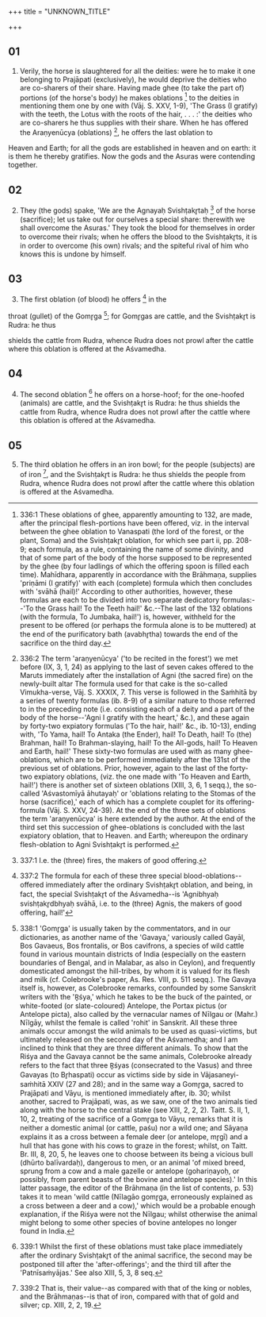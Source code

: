 +++
title = "UNKNOWN_TITLE"

+++


## 01
1. Verily, the horse is slaughtered for all the deities: were he to make it one belonging to Prajāpati (exclusively), he would deprive the deities who are co-sharers of their share. Having made ghee (to take the part of) portions (of the horse's body) he makes oblations [^fn_855] to the deities in mentioning them one by one with (Vāj. S. XXV, 1-9), 'The Grass (I gratify) with the teeth, the Lotus with the roots of the hair, . . . :' the deities who are co-sharers he thus supplies with their share. When he has offered the Araṇyenūcya (oblations) [^fn_856], he offers the last oblation to

[^fn_855]: 336:1 These oblations of ghee, apparently amounting to 132, are made, after the principal flesh-portions have been offered, viz. in the interval between the ghee oblation to Vanaspati (the lord of the forest, or the plant, Soma) and the Svishṭakr̥t oblation, for which see part ii, pp. 208-9; each formula, as a rule, containing the name of some divinity, and that of some part of the body of the horse supposed to be represented by the ghee (by four ladlings of which the offering spoon is filled each time). Mahīdhara, apparently in accordance with the Brāhmaṇa, supplies 'priṇāmi (I gratify)' with each (complete) formula which then concludes with 'svāhā (hail)!' According to other authorities, however, these formulas are each to be divided into two separate dedicatory formulas:--'To the Grass hail! To the Teeth hail!' &c.--The last of the 132 oblations (with the formula, To Jumbaka, hail!') is, however, withheld for the present to be offered (or perhaps the formula alone is to be muttered) at the end of the purificatory bath (avabhr̥tha) towards the end of the sacrifice on the third day.

[^fn_856]: 336:2 The term 'araṇyenūcya' ('to be recited in the forest') we met before (IX, 3, 1, 24) as applying to the last of seven cakes offered to the Maruts immediately after the installation of Agni (the sacred fire) on the newly-built altar The formula used for that cake is the so-called Vimukha-verse, Vāj. S. XXXIX, 7. This  verse is followed in the Saṁhitā by a series of twenty formulas (ib. 8-9) of a similar nature to those referred to in the preceding note (i.e. consisting each of a deity and a part of the body of the horse--'Agni I gratify with the heart,' &c.), and these again by forty-two expiatory formulas ('To the hair, hail!' &c., ib. 10-13), ending with, 'To Yama, hail! To Antaka (the Ender), hail! To Death, hail! To (the) Brahman, hail! To Brahman-slaying, hail! To the All-gods, hail! To Heaven and Earth, hail!' These sixty-two formulas are used with as many ghee-oblations, which are to be performed immediately after the 131st of the previous set of oblations. Prior, however, again to the last of the forty-two expiatory oblations, (viz. the one made with 'To Heaven and Earth, hail!') there is another set of sixteen oblations (XIII, 3, 6, 1 seqq.), the so-called 'Aśvastomīyā āhutayaḥ' or 'oblations relating to the Stomas of the horse (sacrifice),' each of which has a complete couplet for its offering-formula (Vāj. S. XXV, 24-39). At the end of the three sets of oblations the term 'araṇyenūcya' is here extended by the author. At the end of the third set this succession of ghee-oblations is concluded with the last expiatory oblation, that to Heaven. and Earth; whereupon the ordinary flesh-oblation to Agni Svishṭakr̥t is performed.

 Heaven and Earth; for all the gods are established in heaven and on earth: it is them he thereby gratifies. Now the gods and the Asuras were contending together.

## 02
2. They (the gods) spake, 'We are the Agnayaḥ Svishṭakr̥taḥ [^fn_857] of the horse (sacrifice); let us take out for ourselves a special share: therewith we shall overcome the Asuras.' They took the blood for themselves in order to overcome their rivals; when he offers the blood to the Svishṭakr̥ts, it is in order to overcome (his own) rivals; and the spiteful rival of him who knows this is undone by himself.

[^fn_857]: 337:1 I.e. the (three) fires, the makers of good offering.

## 03
3. The first oblation (of blood) he offers [^fn_858] in the

[^fn_858]: 337:2 The formula for each of these three special blood-oblations-- offered immediately after the ordinary Svishṭakr̥t oblation, and being, in fact, the special Svishṭakr̥t of the Aśvamedha--is 'Agnibhyaḥ svishṭakr̥dbhyaḥ svāhā, i.e. to the (three) Agnis, the makers of good offering, hail!'

throat (gullet) of the Gomr̥ga [^fn_859]; for Gomr̥gas are cattle, and the Svishṭakr̥t is Rudra: he thus

[^fn_859]: 338:1 'Gomr̥ga' is usually taken by the commentators, and in our dictionaries, as another name of the 'Gavaya,' variously called Gayāl, Bos Gavaeus, Bos frontalis, or Bos cavifrons, a species of wild cattle found in various mountain districts of India (especially on the eastern boundaries of Bengal, and in Malabar, as also in Ceylon), and frequently domesticated amongst the hill-tribes, by whom it is valued for its flesh and milk (cf. Colebrooke's paper, As. Res. VIII, p. 511 seqq.). The Gavaya itself is, however, as Colebrooke remarks, confounded by some Sanskrit writers with the 'R̥śya,' which he takes to be the buck of the painted, or white-footed (or slate-coloured) Antelope, the Portax pictus (or Antelope picta), also called by the vernacular names of Nīlgau or (Mahr.) Nīlgāy, whilst the female is called 'rohit' in Sanskrit. All these three animals occur amongst the wild animals to be used as quasi-victims, but ultimately released on the second day of the Aśvamedha; and I am inclined to think that they are three different animals. To show that the Riśya and the Gavaya cannot be the same animals, Colebrooke already refers to the fact that three R̥śyas (consecrated to the Vasus) and three Gavayas (to Br̥haspati) occur as victims side by side in Vājasaneyi-saṁhitā XXIV (27 and 28); and in the same way a Gomr̥ga, sacred to Prajāpati and Vāyu, is mentioned immediately after, ib. 30; whilst another, sacred to Prajāpati, was, as we saw, one of the two animals tied along with the horse to the central stake (see XIII, 2, 2, 2). Taitt. S. II, 1, 10, 2, treating of the sacrifice of a Gomr̥ga to Vāyu, remarks that it is neither a domestic animal (or cattle, paśu) nor a wild one; and Sāyaṇa explains it as a cross between a female deer (or antelope, mr̥gī) and a hull that has gone with his cows to graze in the forest; whilst, on Taitt. Br. III, 8, 20, 5, he leaves one to choose between its being a vicious bull (dhūrto balīvardaḥ), dangerous to men, or an animal 'of mixed breed, sprung from a cow and a male gazelle or antelope (gohariṇayoḥ, or possibly, from parent beasts of the bovine and antelope species).' In this latter passage, the editor  of the Brāhmaṇa (in the list of contents, p. 53) takes it to mean 'wild cattle (Nīlagāo gomr̥ga, erroneously explained as a cross between a deer and a cow),' which would be a probable enough explanation, if the Riśya were not the Nīlgau; whilst otherwise the animal might belong to some other species of bovine antelopes no longer found in India.

shields the cattle from Rudra, whence Rudra does not prowl after the cattle where this oblation is offered at the Aśvamedha.

## 04
4. The second oblation [^fn_860] he offers on a horse-hoof; for the one-hoofed (animals) are cattle, and the Svishṭakr̥t is Rudra: he thus shields the cattle from Rudra, whence Rudra does not prowl after the cattle where this oblation is offered at the Aśvamedha.

[^fn_860]: 339:1 Whilst the first of these oblations must take place immediately after the ordinary Svishṭakr̥t of the animal sacrifice, the second may be postponed till after the 'after-offerings'; and the third till after the 'Patnīsaṁyājas.' See also XIII, 5, 3, 8 seq.

## 05
5. The third oblation he offers in an iron bowl; for the people (subjects) are of iron [^fn_861], and the Svishṭakr̥t is Rudra: he thus shields the people from Rudra, whence Rudra does not prowl after the cattle where this oblation is offered at the Aśvamedha.

[^fn_861]: 339:2 That is, their value--as compared with that of the king or nobles, and the Brāhmaṇas--is that of iron, compared with that of gold and silver; cp. XIII, 2, 2, 19.

